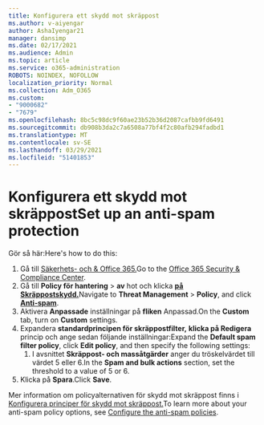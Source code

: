 ```yaml
---
title: Konfigurera ett skydd mot skräppost
ms.author: v-aiyengar
author: AshaIyengar21
manager: dansimp
ms.date: 02/17/2021
ms.audience: Admin
ms.topic: article
ms.service: o365-administration
ROBOTS: NOINDEX, NOFOLLOW
localization_priority: Normal
ms.collection: Adm_O365
ms.custom:
- "9000682"
- "7679"
ms.openlocfilehash: 8bc5c98dc9f60ae23b52b36d2087cafbb9fd6491
ms.sourcegitcommit: db908b3da2c7a6508a77bf4f2c80afb294fadbd1
ms.translationtype: MT
ms.contentlocale: sv-SE
ms.lasthandoff: 03/29/2021
ms.locfileid: "51401853"
---
```

# <a name="set-up-an-anti-spam-protection"></a><span data-ttu-id="e61c9-102">Konfigurera ett skydd mot skräppost</span><span class="sxs-lookup"><span data-stu-id="e61c9-102">Set up an anti-spam protection</span></span>

<span data-ttu-id="e61c9-103">Gör så här:</span><span class="sxs-lookup"><span data-stu-id="e61c9-103">Here's how to do this:</span></span>

1. <span data-ttu-id="e61c9-104">Gå till [Säkerhets- och & Office 365.](https://go.microsoft.com/fwlink/p/?linkid=2077143)</span><span class="sxs-lookup"><span data-stu-id="e61c9-104">Go to the [Office 365 Security & Compliance Center](https://go.microsoft.com/fwlink/p/?linkid=2077143).</span></span>
1. <span data-ttu-id="e61c9-105">Gå till **Policy för hantering**  >  **av** hot och klicka **[på Skräppostskydd.](https://go.microsoft.com/fwlink/p/?linkid=2077143)**</span><span class="sxs-lookup"><span data-stu-id="e61c9-105">Navigate to **Threat Management** > **Policy**, and click **[Anti-spam](https://go.microsoft.com/fwlink/p/?linkid=2077143)**.</span></span>
1. <span data-ttu-id="e61c9-106">Aktivera **Anpassade** inställningar på **fliken** Anpassad.</span><span class="sxs-lookup"><span data-stu-id="e61c9-106">On the **Custom** tab, turn on **Custom** settings.</span></span>
1. <span data-ttu-id="e61c9-107">Expandera **standardprincipen för skräppostfilter,** **klicka på Redigera** princip och ange sedan följande inställningar:</span><span class="sxs-lookup"><span data-stu-id="e61c9-107">Expand the **Default spam filter policy**,  click **Edit policy**, and then specify the following settings:</span></span>
    1. <span data-ttu-id="e61c9-108">I avsnittet **Skräppost- och massåtgärder** anger du tröskelvärdet till värdet 5 eller 6.</span><span class="sxs-lookup"><span data-stu-id="e61c9-108">In the **Spam and bulk actions** section, set the threshold to a value of 5 or 6.</span></span>
1. <span data-ttu-id="e61c9-109">Klicka på **Spara**.</span><span class="sxs-lookup"><span data-stu-id="e61c9-109">Click **Save**.</span></span>

<span data-ttu-id="e61c9-110">Mer information om policyalternativen för skydd mot skräppost finns i [Konfigurera principer för skydd mot skräppost.](https://go.microsoft.com/fwlink/?linkid=2092051)</span><span class="sxs-lookup"><span data-stu-id="e61c9-110">To learn more about your anti-spam policy options, see [Configure the anti-spam policies](https://go.microsoft.com/fwlink/?linkid=2092051).</span></span>
